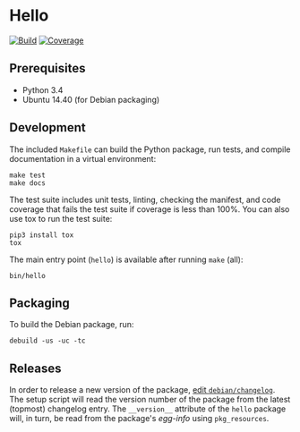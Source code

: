# Hello

[![Build](https://img.shields.io/travis/sfstpala/hello.svg?style=flat-square)](https://travis-ci.org/sfstpala/hello)
[![Coverage](https://img.shields.io/coveralls/sfstpala/hello.svg?style=flat-square)](https://coveralls.io/r/sfstpala/hello)

## Prerequisites

 - Python 3.4
 - Ubuntu 14.40 (for Debian packaging)

## Development

The included `Makefile` can build the Python package, run tests, and compile documentation in a virtual environment:

    make test
    make docs

The test suite includes unit tests, linting, checking the manifest, and code coverage that fails the test suite if coverage is
less than 100%. You can also use tox to run the test suite:

    pip3 install tox
    tox

The main entry point (`hello`) is available after running `make` (all):

    bin/hello

## Packaging

To build the Debian package, run:

    debuild -us -uc -tc

## Releases

In order to release a new version of the package, [edit `debian/changelog`](https://www.debian.org/doc/debian-policy/ch-source.html#s-dpkgchangelog).
The setup script will read the version number of the package from the latest (topmost) changelog entry. The `__version__` attribute of the `hello`
package will, in turn, be read from the package's *egg-info* using `pkg_resources`.

